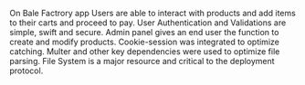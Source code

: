 On Bale Factrory app
Users are able to interact with products and add items to their carts and proceed to pay.
User Authentication and Validations are simple, swift and secure.
Admin panel gives an end user the function to create and modify products.
Cookie-session was integrated to optimize catching.
Multer and other key dependencies were used to optimize file parsing.
File System is a major resource and critical to the deployment protocol. 
